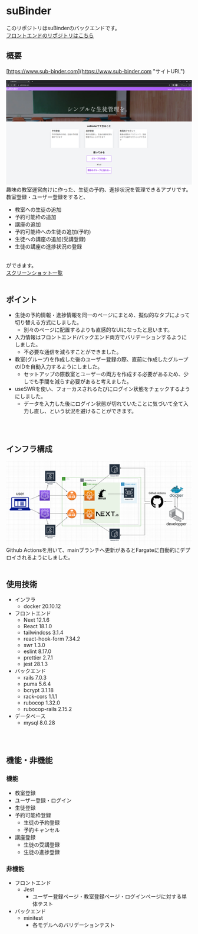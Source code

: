 # suBinder
このリポジトリはsuBinderのバックエンドです。  
[フロントエンドのリポジトリはこちら](https://github.com/Pankun-coder/e-carte_frontend "フロントエンドのリポジトリ")
## 概要

[https://www.sub-binder.com](https://www.sub-binder.com "サイトURL")  

![ランディングページ](https://github.com/Pankun-coder/github-images/blob/main/suBinder/screenshots/pc_landing-page.png)
趣味の教室運営向けに作った、生徒の予約、進捗状況を管理できるアプリです。  
教室登録・ユーザー登録をすると、

- 教室への生徒の追加
- 予約可能枠の追加
- 講座の追加
- 予約可能枠への生徒の追加(予約)
- 生徒への講座の追加(受講登録)
- 生徒の講座の進捗状況の登録
  <br>
  <br>

ができます。  
[スクリーンショット一覧](https://github.com/Pankun-coder/github-images/tree/main/suBinder/screenshots "スクリーンショット一覧")
<br>
<br>


## ポイント
- 生徒の予約情報・進捗情報を同一のページにまとめ、擬似的なタブによって切り替える方式にしました。  
  - 別々のページに配置するよりも直感的なUIになったと思います。
- 入力情報はフロントエンド/バックエンド両方でバリデーションするようにしました。
  - 不必要な通信を減らすことができました。
- 教室(グループ)を作成した後のユーザー登録の際、直前に作成したグループのIDを自動入力するようにしました。
  - セットアップの際教室とユーザーの両方を作成する必要があるため、少しでも手間を減らす必要があると考えました。
- useSWRを使い、フォーカスされるたびにログイン状態をチェックするようにしました。
  - データを入力した後にログイン状態が切れていたことに気づいて全て入力し直し、という状況を避けることができます。
<br>
<br>


## インフラ構成
![インフラ構成図](https://github.com/Pankun-coder/github-images/blob/main/suBinder/infrastructures.png)
Github Actionsを用いて、mainブランチへ更新があるとFargateに自動的にデプロイされるようにしました。
<br>
<br>

## 使用技術
- インフラ
  - docker 20.10.12
- フロントエンド
  - Next 12.1.6
  - React 18.1.0
  - tailwindcss 3.1.4
  - react-hook-form 7.34.2
  - swr 1.3.0
  - eslint 8.17.0
  - prettier 2.7.1
  - jest 28.1.3
- バックエンド
  - rails 7.0.3
  - puma 5.6.4
  - bcrypt 3.1.18
  - rack-cors 1.1.1
  - rubocop 1.32.0
  - rubocop-rails 2.15.2
- データベース
  - mysql 8.0.28
<br>
<br>

## 機能・非機能
### 機能
- 教室登録
- ユーザー登録・ログイン
- 生徒登録
- 予約可能枠登録
  - 生徒の予約登録
  - 予約キャンセル
- 講座登録
  - 生徒の受講登録
  - 生徒の進捗登録
### 非機能
- フロントエンド
  - Jest
    - ユーザー登録ページ・教室登録ページ・ログインページに対する単体テスト
- バックエンド
  - minitest
    - 各モデルへのバリデーションテスト
